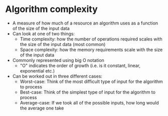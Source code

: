 # Algorithm complexity

<div class="small">

* A measure of how much of a resource an algorithm uses as a function of the size of the input data
* Can look at one of two things:
    * Time complexity: how the number of operations required scales with the size of the input data (most common)
    * Space complexity: how the memory requirements scale with the size of the input data
* Commonly represented using big O notation
    * "O" indicates the order of growth (i.e. is it constant, linear, exponential etc.)
* Can be worked out in three different cases:
    * Worst-case: Think of the most difficult type of input for the algorithm to process
    * Best-case: Think of the simplest type of input for the algorithm to process
    * Average-case: If we took all of the possible inputs, how long would the average one take

</div>
